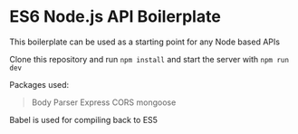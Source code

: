 # ES6 Node.js API Boilerplate

This boilerplate can be used as a starting point for any Node based APIs

Clone this repository and run `npm install` and start the server with `npm run dev`

Packages used:
>Body Parser
>Express
>CORS
>mongoose

Babel is used for compiling back to ES5
